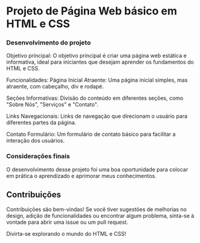 # Projeto de Página Web básico em HTML e CSS






### Desenvolvimento do projeto


Objetivo principal: O objetivo principal é criar uma página web estática e informativa, ideal para iniciantes que desejam aprender os fundamentos do HTML e CSS.

Funcionalidades: Página Inicial Atraente: Uma página inicial simples, mas atraente, com cabeçalho, div e rodapé.

Seções Informativas: Divisão do conteúdo em diferentes seções, como "Sobre Nós", "Serviços" e "Contato".

Links Navegacionais: Links de navegação que direcionam o usuário para diferentes partes da página.

Contato Formulário: Um formulário de contato básico para facilitar a interação dos usuários.



### Considerações finais


O desenvolvimento desse projeto  foi uma boa oportunidade para colocar em prática o aprendizado e aprimorar meus conhecimentos.


## Contribuições

Contribuições são bem-vindas! Se você tiver sugestões de melhorias no design, adição de funcionalidades ou encontrar algum problema, sinta-se à vontade para abrir uma issue ou um pull request.

Divirta-se explorando o mundo do HTML e CSS!


